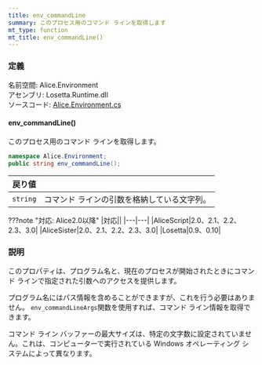 ```yaml
---
title: env_commandLine
summary: このプロセス用のコマンド ラインを取得します
mt_type: function
mt_title: env_commandLine()
---
```

### 定義
名前空間: Alice.Environment<br/>
アセンブリ: Losetta.Runtime.dll<br/>
ソースコード: [Alice.Environment.cs](https://github.com/WSOFT-Project/Losetta/blob/master/Losetta.Runtime/Alice.Environment.cs)

#### env_commandLine()

このプロセス用のコマンド ラインを取得します。

```cs title="AliceScript"
namespace Alice.Environment;
public string env_commandLine();
```

|戻り値| |
|-|-|
|`string`|コマンド ラインの引数を格納している文字列。|

???note "対応: Alice2.0以降"
    |対応||
    |---|---|
    |AliceScript|2.0、2.1、2.2、2.3、3.0|
    |AliceSister|2.0、2.1、2.2、2.3、3.0|
    |Losetta|0.9、0.10|

### 説明
このプロパティは、プログラム名と、現在のプロセスが開始されたときにコマンド ラインで指定された引数へのアクセスを提供します。

プログラム名にはパス情報を含めることができますが、これを行う必要はありません。 `env_commandLineArgs`関数を使用すれば、コマンド ライン情報を取得できます。

コマンド ライン バッファーの最大サイズは、特定の文字数に設定されていません。これは、コンピューターで実行されている Windows オペレーティング システムによって異なります。